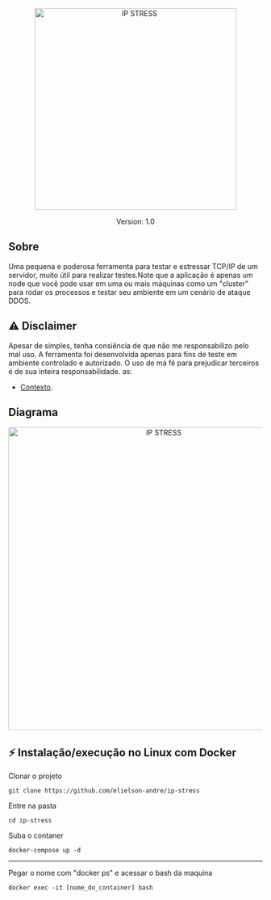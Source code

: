 <p align="center"><a href="https://github.com/elielson-andre/ip-stress" target="_blank"><img src="https://elielson.net/assets/img/ipstress/ipstress_logo.png" width="400" alt="IP STRESS"></a></p>

<p align="center"> Version: 1.0 </p>

## Sobre
Uma pequena e poderosa ferramenta para testar e estressar TCP/IP de um servidor, muito útil para realizar testes.Note que a aplicação é apenas um node que você pode usar em uma ou mais máquinas como um "cluster" para rodar os processos e testar seu ambiente em um cenário de ataque DDOS.
## ⚠️ Disclaimer
Apesar de simples, tenha consiência de que não me responsabilizo pelo mal uso. A ferramenta foi desenvolvida apenas para fins de teste em ambiente controlado e autorizado. O uso de má fé para prejudicar terceiros é de sua inteira responsabilidade.
as:

- [Contexto](https://tecnoblog.net/responde/o-que-e-um-ataque-ddos/).

## Diagrama
<p align="center"><a href="#" target="_blank"><img src="https://docs.aws.amazon.com/images/whitepapers/latest/aws-best-practices-ddos-resiliency/images/ddos-attack.png" width="600" alt="IP STRESS"></a></p>


## ⚡ Instalação/execução no Linux com Docker

Clonar o projeto
```
git clone https://github.com/elielson-andre/ip-stress
```
Entre na pasta
```
cd ip-stress
```
Suba o contaner
```
docker-compose up -d
```
---------  
Pegar o nome com "docker ps" e acessar o bash da maquina
```
docker exec -it [nome_do_container] bash
```  

